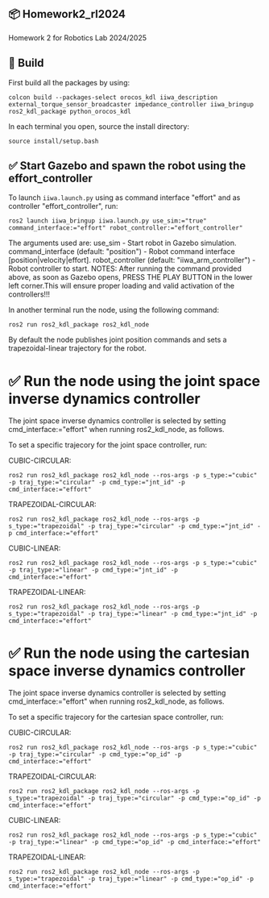 ## :package: Homework2_rl2024
Homework 2 for Robotics Lab 2024/2025

## :hammer: Build
First build all the packages by using:

```
colcon build --packages-select orocos_kdl iiwa_description external_torque_sensor_broadcaster impedance_controller iiwa_bringup ros2_kdl_package python_orocos_kdl 
```
In each terminal you open, source the install directory:
```
source install/setup.bash
```

## :white_check_mark: Start Gazebo and spawn the robot using the effort_controller
To launch `iiwa.launch.py` using as command interface "effort" and as controller "effort_controller", run:
```
ros2 launch iiwa_bringup iiwa.launch.py use_sim:="true" command_interface:="effort" robot_controller:="effort_controller"
```
The arguments used are:
 use_sim - Start robot in Gazebo simulation.
 command_interface (default: "position") - Robot command interface [position|velocity|effort].
 robot_controller (default: "iiwa_arm_controller") - Robot controller to start.
 NOTES:
 After running the command provided above, as soon as Gazebo opens, PRESS THE PLAY BUTTON in the lower left corner.This will ensure proper loading and valid activation of the controllers!!!


 
In another terminal run the node, using the following command:
```
ros2 run ros2_kdl_package ros2_kdl_node
```
By default the node publishes joint position commands and sets a trapezoidal-linear trajectory for the robot.

# :white_check_mark: Run the node using the joint space inverse dynamics controller

The joint space inverse dynamics controller is selected by setting cmd_interface:="effort" when running ros2_kdl_node, as follows.

To set a specific trajecory for the joint space controller, run:

CUBIC-CIRCULAR:
```
ros2 run ros2_kdl_package ros2_kdl_node --ros-args -p s_type:="cubic" -p traj_type:="circular" -p cmd_type:="jnt_id" -p cmd_interface:="effort"
```
TRAPEZOIDAL-CIRCULAR:
```
ros2 run ros2_kdl_package ros2_kdl_node --ros-args -p s_type:="trapezoidal" -p traj_type:="circular" -p cmd_type:="jnt_id" -p cmd_interface:="effort"
```

CUBIC-LINEAR:
```
ros2 run ros2_kdl_package ros2_kdl_node --ros-args -p s_type:="cubic" -p traj_type:="linear" -p cmd_type:="jnt_id" -p cmd_interface:="effort"
```

TRAPEZOIDAL-LINEAR:
```
ros2 run ros2_kdl_package ros2_kdl_node --ros-args -p s_type:="trapezoidal" -p traj_type:="linear" -p cmd_type:="jnt_id" -p cmd_interface:="effort"
```

# :white_check_mark: Run the node using the cartesian space inverse dynamics controller

The joint space inverse dynamics controller is selected by setting cmd_interface:="effort" when running ros2_kdl_node, as follows.

To set a specific trajecory for the cartesian space controller, run:

CUBIC-CIRCULAR:
```
ros2 run ros2_kdl_package ros2_kdl_node --ros-args -p s_type:="cubic" -p traj_type:="circular" -p cmd_type:="op_id" -p cmd_interface:="effort"
```
TRAPEZOIDAL-CIRCULAR:
```
ros2 run ros2_kdl_package ros2_kdl_node --ros-args -p s_type:="trapezoidal" -p traj_type:="circular" -p cmd_type:="op_id" -p cmd_interface:="effort"
```

CUBIC-LINEAR:
```
ros2 run ros2_kdl_package ros2_kdl_node --ros-args -p s_type:="cubic" -p traj_type:="linear" -p cmd_type:="op_id" -p cmd_interface:="effort"
```

TRAPEZOIDAL-LINEAR:
```
ros2 run ros2_kdl_package ros2_kdl_node --ros-args -p s_type:="trapezoidal" -p traj_type:="linear" -p cmd_type:="op_id" -p cmd_interface:="effort"
```


